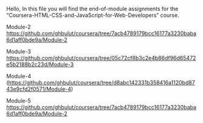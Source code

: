 Hello, 
In this file you will find the end-of-module assignments for the “Coursera-HTML-CSS-and-JavaScript-for-Web-Developers” course.

Module-2  https://github.com/ghbulut/coursera/tree/7acb4789179bcc16177a3230baba6d1aff0bde9a/Module-2

Module-3  https://github.com/ghbulut/coursera/tree/05c72cf8b3c2e4b86df96d65472e5b2188b2c23d/Module-3

Module-4  (https://github.com/ghbulut/coursera/tree/d8abc142331b358416a1120bd8743e9cfd2f0571/Module-4)

Module-5  https://github.com/ghbulut/coursera/tree/7acb4789179bcc16177a3230baba6d1aff0bde9a/Module-2
